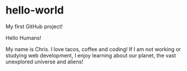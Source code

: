 # hello-world
My first GitHub project!

Hello Humans!

My name is Chris. I love tacos, coffee and coding! If I am not working or studying web development, I enjoy learning about our planet, the vast unexplored universe and aliens! 
